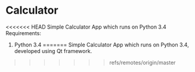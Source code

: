 # Calculator
<<<<<<< HEAD
Simple Calculator App which runs on Python 3.4
Requirements:
1) Python 3.4
=======
Simple Calculator App which runs on Python 3.4, developed using Qt framework.
>>>>>>> refs/remotes/origin/master
